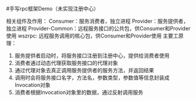 #手写rpc框架Demo（未实现注册中心）

相关组件及作用：
Consumer：服务消费者，独立进程
Provider：服务提供者，独立进程
Provider-Common：远程服务接口的公共包，供Consumer和Provider使用
wszrpc: 远程服务调用的核心包，供Consumer和Provider使用
主要工原理：
1. 服务提供者启动时，将服务接口注册到注册中心，提供给消费者使用
2. 消费者通过动态代理获取服务接口的代理对象
3. 通过代理对象去真正调用服务提供者的服务方法，并返回结果
4. 调用时会将服务接口名字，方法名，参数类型，参数值等信息封装成Invocation对象
5. 消费者根据Invocation对象里的数据，通过反射调用服务




